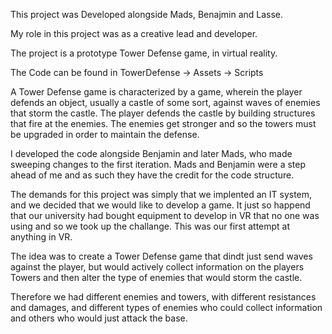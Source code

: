 This project was Developed alongside Mads, Benajmin and Lasse.

My role in this project was as a creative lead and developer.

The project is a prototype Tower Defense game, in virtual reality.

The Code can be found in TowerDefense -> Assets -> Scripts

A Tower Defense game is characterized by a game, wherein the player defends an object, usually a castle of some sort, against waves
of enemies that storm the castle. The player defends the castle by building structures that fire at the enemies. The enemies get stronger
and so the towers must be upgraded in order to maintain the defense.

I developed the code alongside Benjamin and later Mads, who made sweeping changes to the first iteration.
Mads and Benjamin were a step ahead of me and as such they have the credit for the code structure.

The demands for this project was simply that we implented an IT system, and we decided that we would like to develop a game.
It just so happend that our university had bought equipment to develop in VR that no one was using and so we took up the challange.
This was our first attempt at anything in VR.

The idea was to create a Tower Defense game that dindt just send waves against the player, but would actively collect information on the 
players Towers and then alter the type of enemies that would storm the castle. 

Therefore we had different enemies and towers, with different resistances and damages, and different types of enemies who could collect
information and others who would just attack the base.






